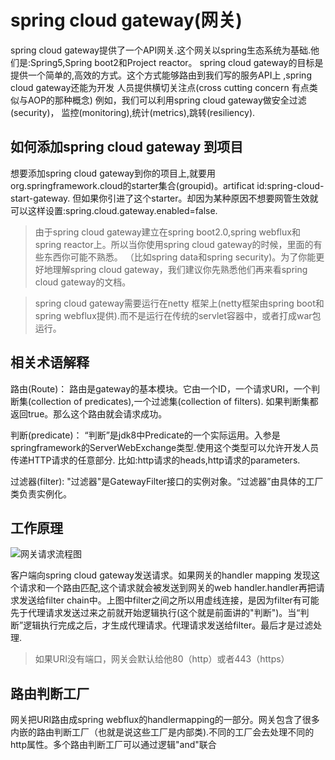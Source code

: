 # spring cloud gateway(网关)

spring cloud gateway提供了一个API网关.这个网关以spring生态系统为基础.他们是:Spring5,Spring boot2和Project reactor。
spring cloud gateway的目标是提供一个简单的,高效的方式。这个方式能够路由到我们写的服务API上 ,spring cloud gateway还能为开发
人员提供横切关注点(cross cutting concern  有点类似与AOP的那种概念) 例如，我们可以利用spring cloud gateway做安全过滤(security)，
监控(monitoring),统计(metrics),跳转(resiliency).

## 如何添加spring cloud gateway 到项目

想要添加spring cloud gateway到你的项目上,就要用org.springframework.cloud的starter集合(groupid)。artificat id:spring-cloud-start-gateway.
但如果你引进了这个starter。却因为某种原因不想要网管生效就可以这样设置:spring.cloud.gateway.enabled=false.

> 由于spring cloud gateway建立在spring boot2.0,spring webflux和spring reactor上。所以当你使用spring cloud gateway的时候，里面的有些东西你可能不熟悉。
（比如spring data和spring security)。为了你能更好地理解spring cloud gateway，我们建议你先熟悉他们再来看spring cloud gateway的文档。

> spring cloud gateway需要运行在netty 框架上(netty框架由spring boot和spring webflux提供).而不是运行在传统的servlet容器中，或者打成war包运行。

## 相关术语解释

路由(Route)：
    路由是gateway的基本模块。它由一个ID，一个请求URI，一个判断集(collection of predicates),一个过滤集(collection of filters).
如果判断集都返回true。那么这个路由就会请求成功。

判断(predicate)：
  “判断”是jdk8中Predicate的一个实际运用。入参是springframework的ServerWebExchange类型.使用这个类型可以允许开发人员传递HTTP请求的任意部分.
比如:http请求的heads,http请求的parameters.

过滤器(filter):
  "过滤器"是GatewayFilter接口的实例对象。“过滤器”由具体的工厂类负责实例化。

## 工作原理

![网关请求流程图](https://raw.githubusercontent.com/spring-cloud/spring-cloud-gateway/master/docs/src/main/asciidoc/images/spring_cloud_gateway_diagram.png)

客户端向spring cloud gateway发送请求。如果网关的handler mapping 发现这个请求和一个路由匹配,这个请求就会被发送到网关的web handler.handler再把请求发送给filter chain中。上图中filter之间之所以用虚线连接，是因为filter有可能先于代理请求发送过来之前就开始逻辑执行(这个就是前面讲的"判断")。当“判断”逻辑执行完成之后，才生成代理请求。代理请求发送给filter。最后才是过滤处理.

> 如果URI没有端口，网关会默认给他80（http）或者443（https）

## 路由判断工厂

网关把URI路由成spring webflux的handlermapping的一部分。网关包含了很多内嵌的路由判断工厂（也就是说这些工厂是内部类).不同的工厂会去处理不同的http属性。多个路由判断工厂可以通过逻辑"and"联合